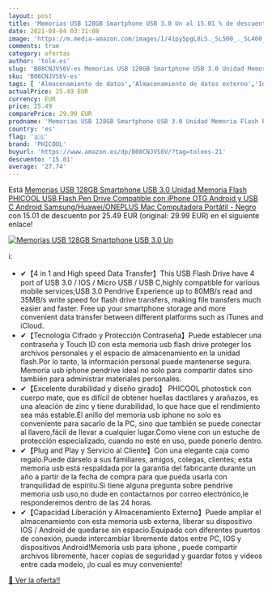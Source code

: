 ```yaml
---
layout: post
title: 'Memorias USB 128GB Smartphone USB 3.0 Un al 15.01 % de descuento'
date: 2021-08-04 03:31:08
image: 'https://m.media-amazon.com/images/I/41py5pgL8LS._SL500_._SL400_.jpg'
comments: true
category: ofertas
author: 'tole.es'
slug: 'B08CNJVS6V-es Memorias USB 128GB Smartphone USB 3.0 Unidad Memoria Flash...'
sku: 'B08CNJVS6V-es'
tags: [ 'Almacenamiento de datos','Almacenamiento de datos externo','Informática','Memorias USB','iphone','phicool', ]
actualPrice: 25.49 EUR
currency: EUR
price: 25.49
comparePrice: 29.99 EUR
prodname: 'Memorias USB 128GB Smartphone USB 3.0 Unidad Memoria Flash PHICOOL USB Flash Pen Drive Compatible con iPhone OTG Android y USB C Android Samsung/Huawei/ONEPLUS Mac Computadora Portátil - Negro'
country: 'es'
flag: '🇪🇸'
brand: 'PHICOOL'
buyurl: 'https://www.amazon.es/dp/B08CNJVS6V/?tag=tolees-21'
descuento: '15.01'
average: '27.74'
---
```


Está [Memorias USB 128GB Smartphone USB 3.0 Unidad Memoria Flash PHICOOL USB Flash Pen Drive Compatible con iPhone OTG Android y USB C Android Samsung/Huawei/ONEPLUS Mac Computadora Portátil - Negro](https://www.amazon.es/dp/B08CNJVS6V/?tag=tolees-21) con 15.01 de descuento por 25.49 EUR (original: 29.99 EUR) en el siguiente enlace!

[![Memorias USB 128GB Smartphone USB 3.0 Un](https://m.media-amazon.com/images/I/41py5pgL8LS._SL500_._SL400_.jpg)](https://www.amazon.es/dp/B08CNJVS6V/?tag=tolees-21)

ℹ️:

- ✔【4 in 1 and High speed Data Transfer】This USB Flash Drive have 4 port of USB 3.0 / IOS / Micro USB / USB C,highly compatible for various mobile services;USB 3.0 Pendrive Experience up to 80MB/s read and 35MB/s write speed for flash drive transfers, making file transfers much easier and faster. Free up your smartphone storage and more convenient data transfer between different platforms such as iTunes and iCloud.
- ✔【Tecnología Cifrado y Protección Contraseña】Puede establecer una contraseña y Touch ID con esta memoria usb flash drive proteger los archivos personales y el espacio de almacenamiento en la unidad flash.Por lo tanto, la información personal puede mantenerse segura. Memoria usb iphone pendrive ideal no solo para compartir datos sino también para administrar materiales personales.
- ✔【Excelente durabilidad y diseño girado】 PHICOOL photostick con cuerpo mate, que es difícil de obtener huellas dactilares y arañazos, es una aleación de zinc y tiene durabilidad, lo que hace que el rendimiento sea más estable.El anillo del memoria usb iphone no solo es conveniente para sacarlo de la PC, sino que también se puede conectar al llavero,fácil de llevar a cualquier lugar.Como viene con un estuche de protección especializado, cuando no esté en uso, puede ponerlo dentro.
- ✔【Plug and Play y Servicio al Cliente】Con una elegante caja como regalo.Puede dárselo a sus familiares, amigos, colegas, clientes; esta memoria usb está respaldada por la garantía del fabricante durante un año a partir de la fecha de compra para que pueda usarla con tranquilidad de espíritu.Si tiene alguna pregunta sobre pendrive memoria usb uso,no dude en contactarnos por correo electrónico,le responderemos dentro de las 24 horas.
- ✔【Capacidad Liberación y Almacenamiento Externo】Puede ampliar el almacenamiento con esta memoria usb externa, liberar su dispositivo IOS / Android de quedarse sin espacio.Equipado con diferentes puertos de conexión, puede intercambiar libremente datos entre PC, IOS y dispositivos Android!Memoria usb para iphone , puede compartir archivos libremente, hacer copias de seguridad y guardar fotos y videos entre cada modelo, ¡lo cual es muy conveniente!

[🛒 Ver la oferta!!](https://www.amazon.es/dp/B08CNJVS6V/?tag=tolees-21)
